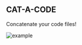 ## CAT-A-CODE

Concatenate your code files!


![example](https://user-images.githubusercontent.com/91450942/183007617-c12fe7a8-bfca-4fbe-8d6f-6aedda0503ad.gif)

